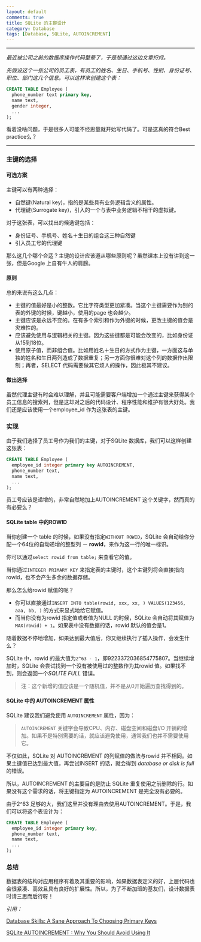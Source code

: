 ```yaml
---
layout: default
comments: true
title: SQLite 的主键设计
category: Database
tags: [Database, SQLite, AUTOINCREMENT]
---
```


- - -
*最近被公司之前的数据库操作代码整晕了，于是想通过这边文章捋捋。*

*先假设这个一张公司的员工表，有员工的姓名、生日、手机号、性别、身份证号、职位、部门这几个信息。可以这样来创建这个表：*

```SQL
CREATE TABLE Employee (
  phone_number text primary key,
  name text,
  gender integer,
  ...
);
```

看着没啥问题，于是很多人可能不经思量就开始写代码了。可是这真的符合Best practice么？

- - -

### 主键的选择

#### 可选方案

主键可以有两种选择：

- 自然键(Natural key)，指的是某些具有业务逻辑含义的属性。
- 代理键(Surrogate key)，引入的一个与表中业务逻辑不相干的虚拟键。

对于这张表，可以找出的候选键包括：

- 身份证号、手机号、姓名＋生日的组合这三种自然键
- 引入员工号的代理键

那么这几个哪个合适？主键的设计应该遵从哪些原则呢？虽然课本上没有讲到这一张，但是Google 上自有牛人的肩膀。

<!-- more -->

#### 原则

总的来说有这么几点：

+ 主键的值最好是小的整数。它比字符类型更加紧凑。当这个主键需要作为别的表的外键的时候，键越小，使用的page 也会越少。
+ 主键应该是永远不变的。在有多个索引和作为外键的时候，更改主键的值会是灾难性的。
+ 应该避免使用与逻辑相关的主键。因为这些键都是可能会改变的，比如身份证从15到18位。
+ 使用原子值，而非组合值。比如用姓名＋生日的方式作为主键，一方面这与单独的姓名和生日两列造成了数据重复；另一方面你很难对这个列的数据作出限制；再者，SELECT 代码需要做其它烦人的操作，因此极其不建议。

#### 做出选择

虽然代理主键有时会难以理解，并且可能需要客户端增加一个通过主键来获得某个员工信息的搜索列，但是这却对之后的代码设计、程序性能和维护有很大好处。我们还是应该使用一个employee_id 作为这张表的主键。

### 实现

由于我们选择了员工号作为我们的主键，对于SQLite 数据库，我们可以这样创建这张表：

```SQL
CREATE TABLE Employee (
  employee_id integer primary key AUTOINCREMENT,
  phone_number text,
  name text,
  ...
);
```

员工号应该是递增的，非常自然地加上AUTOINCREMENT 这个关键字，然而真的有必要么？

#### SQLite table 中的ROWID

当你创建一个 table 的时候，如果没有指定`WITHOUT ROWID`，SQLite 会自动给你分配一个64位的自动递增的整型列 － **rowid**，来作为这一行的唯一标识。

你可以通过`select rowid from table;` 来查看它的值。

当你通过`INTEGER PRIMARY KEY` 来指定表的主键时，这个主键列将会直接指向rowid，也不会产生多余的数据存储。

那么怎么给rowid 赋值的呢？

- 你可以直接通过`INSERT INTO table(rowid, xxx, xx, ) VALUES(123456, aaa, bb, )` 的方式来显式地给它赋值。
- 而当你没有为rowid 指定值或者值为NULL 的时候，SQLite 会自动将其赋值为`MAX(rowid) + 1`。如果表中没有数据的话，rowid 默认的值会是1。

随着数据不停地增加，如果达到最大值后，你又继续执行了插入操作，会发生什么？

SQLite 中，rowid 的最大值为`2^63 - 1`，即9223372036854775807。当继续增加时，SQLite 会尝试找到一个没有被使用过的整数作为其rowid 值。如果找不到，则会返回一个*SQLITE FULL* 错误。

> 注：这个新增的值应该是一个随机值，并不是从0开始遍历查找得到的。

#### SQLite 中的 AUTOINCREMENT 属性

SQLite 建议我们避免使用 `AUTOINCREMENT` 属性，因为：

> `AUTOINCREMENT` 关键字会导致CPU、内存、磁盘空间和磁盘I/O 开销的增加。如果不是特别需要的话，就应该避免使用，通常我们也并不需要使用它。

不仅如此，SQLite 对 AUTOINCREMENT 的列赋值的做法与rowid 并不相同。如果主键值已达到最大值，再尝试INSERT 的话，就会得到
*database or disk is full* 的错误。

所以，AUTOINCREMENT 的主要目的是防止 SQLite 重复使用之前删除的行。如果没有这个需求的话，将主键指定为 AUTOINCREMENT 是完全没有必要的。

由于2^63 足够的大，我们这里并没有理由去使用AUTOINCREMENT。于是，我们可以将这个表设计为：

```SQL
CREATE TABLE Employee (
  employee_id integer primary key,
  phone_number text,
  name text,
  ...
);
```

### 总结

数据表的结构对应用程序有着及其重要的影响，如果数据表定义的好，上层代码也会很紧凑、高效且具有良好的扩展性。所以，为了不断加班的基友们，设计数据表时请三思而后行呀！

*引用：*

[Database Skills: A Sane Approach To Choosing Primary Keys](http://database-programmer.blogspot.sg/2008/01/database-skills-sane-approach-to.html)

[SQLite AUTOINCREMENT : Why You Should Avoid Using It](http://www.sqlitetutorial.net/sqlite-autoincrement/)
